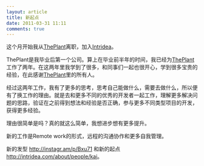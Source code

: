 ```yaml
---
layout: article
title: 新起点
date: 2011-03-31 11:11
comments: true
---
```


这个月开始我从[ThePlant][theplant]离职，加入[Intridea][intridea]。

ThePlant是我毕业后第一个公司。算上在毕业前半年的时间，我已经为[ThePlant][theplant]工作了两年。在这两年里我学到了很多，和同事们一起也很开心，学到很多宝贵的经验，在此感谢[ThePlant][theplant]里的所有人。

经过这两年工作，我有了更多的思考，思考自己能做什么，需要去做什么，所以便有了换工作的理由。就是去和更多不同的优秀的开发者一起工作，理解更多解决问题的思路，验证在之前得到想法和经验是否正确，参与更多不同类型项目的开发，获得更多经验。

理由很简单是吗？真的就这么简单，我想进步想有更多提升。

新的工作是Remote work的形式，远程的沟通协作和更多自我管理。

新的发型 <http://instagr.am/p/Bxu71> 和新的起点 <http://intridea.com/about/people/kai>。

[theplant]:http://theplant.jp
[intridea]:http://intridea.com
